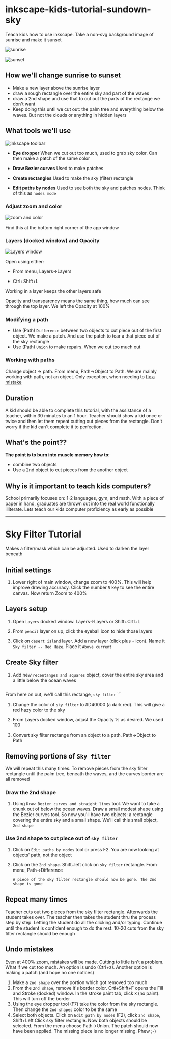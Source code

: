 # inkscape-kids-tutorial-sundown-sky

Teach kids how to use inkscape. Take a non-svg background image of sunrise and make it sunset

![sunrise](src/fetitch-jobs-desert-isle-sunrise.png "Start as a sunrise") 

![sunset](src/fetitch-jobs-desert-isle-sunset.png "Finish as a sunset")


## How we'll change sunrise to sunset

- Make a new layer above the sunrise layer
- draw a rough rectangle over the entire sky and part of the waves
- draw a 2nd shape and use that to cut out the parts of the rectange we don't want
- Keep doing this until we cut out: the palm tree and everything below the waves. But not the clouds or anything in hidden layers

## What tools we'll use

![inkscape toolbar](src/inkscape-tutorial-sundown-inkscape-toolbar.png "We are using these inkscape tools") 

* **Eye dropper**  When we cut out too much, used to grab sky color. Can then make a patch of the same color

* **Draw Bezier curves** Used to make patches

* **Create rectangles** Used to make the sky (filter) rectangle 

* **Edit paths by nodes** Used to see both the sky and patches nodes. Think of this as `nodes mode`

### Adjust zoom and color

![zoom and color](src/zoom-and-color-bar.png "Adjust zoom and color")

Find this at the bottom right corner of the app window

### Layers (docked window) and Opacity

![Layers window](src/layers-window.png "Need to create a new layer and can adjust Opacity")

Open using either:

- From menu, Layers->Layers

- Ctrl+Shift+L

Working in a layer keeps the other layers safe

Opacity and transparency means the same thing, how much can see through the top layer. We left the Opacity at 100%

### Modifying a path

- Use (Path) `Difference` between two objects to cut piece out of the first object. We make a patch. And use the patch to tear a that piece out of the sky rectangle
- Use (Path) `Union` to make repairs. When we cut too much out


### Working with paths

Change object -> path. From menu, Path->Object to Path. We are mainly working with path, not an object. Only exception, when needing to [fix a mistake](https://github.com/grummerd/inkscape-kids-tutorial-sundown-sky#undo-mistakes "fixing mistakes")

## Duration
A kid should be able to complete this tutorial, with the assistance of a teacher, within 30 minutes to an 1 hour. Teacher should show a kid once or twice and then let them repeat cutting out pieces from the rectangle. Don't worry if the kid can't complete it to perfection.

## What's the point??
**The point is to burn into muscle memory how to:**

- combine two objects
- Use a 2nd object to cut pieces from the another object

## Why is it important to teach kids computers?

School primarily focuses on: 1-2 languages, gym, and math. With a piece of paper in hand, graduates are thrown out into the real world functionally illiterate. Lets teach our kids computer proficiency as early as possible

---

# Sky Filter Tutorial

Makes a filter/mask which can be adjusted. Used to darken the layer beneath

## Initial settings

1. Lower right of main window, change zoom to 400%. This will help improve drawing accuracy. Click the number `5` key to see the entire canvas. Now return Zoom to 400%

## Layers setup

1. Open `Layers` docked window. Layers->Layers or Shift+Crtl+L

1. From `pencil` layer on up, click the eyeball icon to hide those layers

1. Click on `desert island` layer. Add a new layer (click plus `+` icon). Name it `Sky filter -- Red Haze`. Place it `Above current`

## Create Sky filter

1. Add new `recentanges and squares` object, cover the entire sky area and a little below the ocean waves

    ```
From here on out, we'll call this rectange, `sky filter`
    ```

1. Change the color of `sky filter` to #D40000 (a dark red). This will give a red hazy color to the sky

1. From Layers docked window, adjust the Opacity % as desired. We used 100

1. Convert sky filter rectange from an object to a path. Path->Object to Path

## Removing portions of `Sky filter`

We will repeat this many times. To remove pieces from the sky filter rectangle until the palm tree, beneath the waves, and the curves border are all removed 

### Draw the 2nd shape

1. Using `Draw Bezier curves and straight lines` tool. We want to take a chunk out of below the ocean waves. Draw a small modest shape using the Bezier curves tool. So now you'll have two objects: a rectangle covering the entire sky and a small shape. We'll call this small object, `2nd shape`

### Use 2nd shape to cut piece out of `sky filter`

1. Click on `Edit paths by nodes` tool or press F2. You are now looking at objects' path, not the object

1. Click on the `2nd shape`. Shift+left click on `sky filter` rectangle. From menu, Path->Difference

    ```
    A piece of the sky filter rectangle should now be gone. The 2nd shape is gone
    ```

## Repeat many times

Teacher cuts out two pieces from the sky filter rectangle. Afterwards the student takes over. The teacher then takes the student thru the process step by step. Letting the student do all the clicking and/or typing. Continue until the student is confident enough to do the rest. 10-20 cuts from the sky filter rectangle should be enough

## Undo mistakes

Even at 400% zoom, mistakes will be made. Cutting to little isn't a problem. What if we cut too much. An option is undo (Ctrl+z). Another option is making a patch (and hope no one notices)

1. Make a `2nd shape` over the portion which got removed too much
1. From the `2nd shape`, remove it's border color. Crtl+Shift+F opens the Fill and Stroke (docked) window. In the stroke paint tab, click `X` (no paint). This will turn off the border
1. Using the eye dropper tool (F7) take the color from the sky rectangle. Then change the `2nd shapes` color to be the same
1. Select both objects. Click on `Edit path by nodes` (F2), click `2nd shape`, Shift+Left Click sky filter rectangle. Now both objects should be selected. From the menu choose Path->Union. The patch should now have been applied. The missing piece is no longer missing. Phew ;-)
